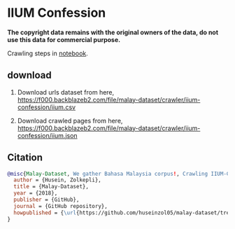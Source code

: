 # IIUM Confession

**The copyright data remains with the original owners of the data, do not use this data for commercial purpose.**

Crawling steps in [notebook](notebook).

## download

1. Download urls dataset from here, https://f000.backblazeb2.com/file/malay-dataset/crawler/iium-confession/iium.csv

2. Download crawled pages from here, https://f000.backblazeb2.com/file/malay-dataset/crawler/iium-confession/iium.json

## Citation

```bibtex
@misc{Malay-Dataset, We gather Bahasa Malaysia corpus!, Crawling IIUM-Confession,
  author = {Husein, Zolkepli},
  title = {Malay-Dataset},
  year = {2018},
  publisher = {GitHub},
  journal = {GitHub repository},
  howpublished = {\url{https://github.com/huseinzol05/malay-dataset/tree/master/crawl/iium-confession}}
}
```